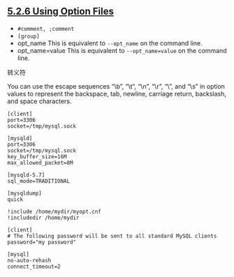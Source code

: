 ## [5.2.6 Using Option Files](http://dev.mysql.com/doc/refman/5.7/en/option-files.html)


+ `#comment, ;comment`
+ `[group]`
+ opt_name This is equivalent to `--opt_name` on the command line.
+ opt_name=value This is equivalent to `--opt_name=value` on the command line.

转义符

You can use the escape sequences “\b”, “\t”, “\n”, “\r”, “\\”, and “\s” in option values to represent the backspace, tab, newline, carriage return, backslash, and space characters.

~~~mysql
[client]
port=3306
socket=/tmp/mysql.sock

[mysqld]
port=3306
socket=/tmp/mysql.sock
key_buffer_size=16M
max_allowed_packet=8M

[mysqld-5.7]
sql_mode=TRADITIONAL

[mysqldump]
quick

!include /home/mydir/myopt.cnf
!includedir /home/mydir
~~~

~~~mysql
[client]
# The following password will be sent to all standard MySQL clients
password="my password"

[mysql]
no-auto-rehash
connect_timeout=2
~~~